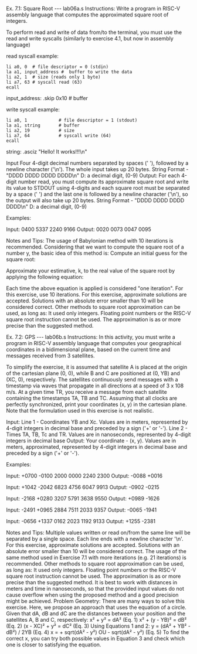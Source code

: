 Ex. 7.1: Square Root --- lab06a.s
Instructions:
Write a program in RISC-V assembly language that computes the approximated square root of integers.

To perform read and write of data from/to the terminal, you must use the read and write syscalls (similarly to exercise 4.1, but now in assembly language)

read syscall example:

    li a0, 0  # file descriptor = 0 (stdin)
    la a1, input_address #  buffer to write the data
    li a2, 1  # size (reads only 1 byte)
    li a7, 63 # syscall read (63)
    ecall

input_address: .skip 0x10  # buffer


write syscall example:

    li a0, 1            # file descriptor = 1 (stdout)
    la a1, string       # buffer
    li a2, 19           # size
    li a7, 64           # syscall write (64)
    ecall    
string:  .asciz "Hello! It works!!!\n"


Input
    Four 4-digit decimal numbers separated by spaces (' '), followed by a newline character ('\n'). The whole input takes up 20 bytes.
        String Format - "DDDD DDDD DDDD DDDD\n"
        D: a decimal digit, (0-9)
Output:
For each 4-digit number read, you must compute its approximate square root and write its value to STDOUT using 4-digits and each square root must be separated by a space (' ') and the last one is followed by a newline character ('\n'), so the output will also take up 20 bytes.
    String Format - "DDDD DDDD DDDD DDDD\n"
    D: a decimal digit, (0-9)

Examples:

Input:
0400 5337 2240 9166
Output:
0020 0073 0047 0095


Notes and Tips:
The usage of Babylonian method with 10 iterations is recommended. Considering that we want to compute the square root of a number y, the basic idea of this method is:
Compute an initial guess for the square root:

Approximate your estimative, k, to the real value of the square root by applying the following equation:

Each time the above equation is applied is considered "one iteration". For this exercise, use 10 iterations.
For this exercise, approximate solutions are accepted.
Solutions with an absolute error smaller than 10 will be considered correct.
Other methods to square root approximation can be used, as long as:
It used only integers. Floating point numbers or the RISC-V square root instruction cannot be used.
The approximation is as or more precise than the suggested method.


Ex. 7.2: GPS  --- lab06b.s
Instructions:
In this activity, you must write a program in RISC-V assembly language that computes your geographical coordinates in a bidimensional plane, based on the current time and messages received from 3 satellites. 

To simplify the exercise, it is assumed that satellite A is placed at the origin of the cartesian plane (0, 0), while B and C are positioned at (0, YB) and (XC, 0), respectively. The satellites continuously send messages with a timestamp via waves that propagate in all directions at a speed of 3 x 108 m/s. At a given time TR, you receive a message from each satellite containing the timestamps TA, TB and TC. Assuming that all clocks are perfectly synchronized, print your coordinates (x, y) in the cartesian plane. Note that the formulation used in this exercise is not realistic.

Input:
    Line 1 - Coordinates YB and Xc. Values are in meters, represented by 4-digit integers in decimal base and preceded by a sign ('+' or '-').
    Line 2 - Times TA, TB, Tc and TR. Values are in nanoseconds, represented by 4-digit integers in decimal base
Output:
    Your coordinate - (x, y). Values are in meters, approximated, represented by 4-digit integers in decimal base and preceded by a sign ('+' or '-').

Examples:

Input:
+0700 -0100
2000 0000 2240 2300
Output:
-0088 +0016


Input:
+1042 -2042
6823 4756 6047 9913
Output:
-0902 -0215


Input:
-2168 +0280
3207 5791 3638 9550
Output:
+0989 -1626


Input:
-2491 +0965
2884 7511 2033 9357
Output:
-0065 -1941


Input:
-0656 +1337
0162 2023 1192 9133
Output:
+1255 -2381


Notes and Tips:
    Multiple values written or read on/from the same line will be separated by a single space.
    Each line ends with a newline character '\n'.
    For this exercise, approximate solutions are accepted.
        Solutions with an absolute error smaller than 10 will be considered correct.
    The usage of the same method used in Exercise 7.1 with more iterations (e.g. 21 iterations) is recommended. Other methods to square root approximation can be used, as long as:
        It used only integers. Floating point numbers or the RISC-V square root instruction cannot be used.
        The approximation is as or more precise than the suggested method.
    It is best to work with distances in meters and time in nanoseconds, so that the provided input values do not cause overflow when using the proposed method and a good precision might be achieved. 
    Problem Geometry:
        There are many ways to solve this exercise. Here, we propose an approach that uses the equation of a circle. Given that dA, dB and dC are the distances between your position and the satellites A, B and C, respectively:
            x² + y² = dA²  		(Eq. 1)
            x² + (y - YB)² = dB² 	(Eq. 2)
            (x - XC)² + y² = dC² 	(Eq. 3)
        Using Equations 1 and 2:
            y =  (dA² + YB² - dB²) / 2YB 	                    (Eq. 4)
            x = + sqrt(dA² - y²) OU - sqrt(dA² - y²) 	        (Eq. 5)
    To find the correct x, you can try both possible values in Equation 3 and check which one is closer to satisfying the equation.
